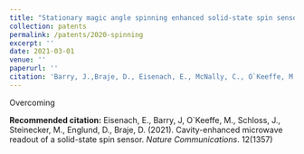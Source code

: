 ```yaml
---
title: "Stationary magic angle spinning enhanced solid-state spin sensor"
collection: patents
permalink: /patents/2020-spinning
excerpt: ''
date: 2021-03-01
venue: ''
paperurl: ''
citation: 'Barry, J.,Braje, D., Eisenach, E., McNally, C., O`Keeffe, M., Pham, L. (2021). &quot;Stationary magic angle spinning enhanced solid-state spin sensor.&quot; U.S. Patent 10,705,163.'
---
```

Overcoming 

<b>Recommended citation:</b> Eisenach, E., Barry, J, O`Keeffe, M., Schloss, J., Steinecker, M., Englund, D., Braje, D. (2021). Cavity-enhanced microwave readout of a solid-state spin sensor. <i>Nature Communications</i>. 12(1357)